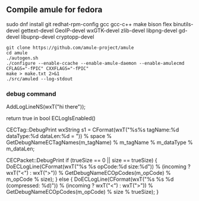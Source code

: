 ## Compile amule for fedora


sudo dnf install git redhat-rpm-config gcc gcc-c++ make bison flex binutils-devel gettext-devel GeoIP-devel wxGTK-devel zlib-devel libpng-devel gd-devel libupnp-devel cryptopp-devel

```
git clone https://github.com/amule-project/amule
cd amule
./autogen.sh
./configure --enable-ccache --enable-amule-daemon --enable-amulecmd CFLAGS="-fPIC" CXXFLAGS="-fPIC"
make > make.txt 2>&1
./src/amuled --log-stdout
```

### debug command

AddLogLineNS(wxT("hi there"));

return true in bool ECLogIsEnabled()

CECTag::DebugPrint
    wxString s1 = CFormat(wxT("%s%s tagName:%d dataType:%d dataLen:%d = ")) % space % GetDebugNameECTagNames(m_tagName) % m_tagName % m_dataType % m_dataLen;


CECPacket::DebugPrint
    if (trueSize == 0 || size == trueSize) {
      DoECLogLine(CFormat(wxT("%s %s opCode:%d size:%d")) % (incoming ? wxT("<") : wxT(">"))
        % GetDebugNameECOpCodes(m_opCode) % m_opCode % size);
    } else {
      DoECLogLine(CFormat(wxT("%s %s %d (compressed: %d)")) % (incoming ? wxT("<") : wxT(">"))
        % GetDebugNameECOpCodes(m_opCode) % size % trueSize);
    }
